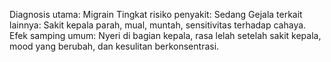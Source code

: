 Diagnosis utama: Migrain
Tingkat risiko penyakit: Sedang
Gejala terkait lainnya: Sakit kepala parah, mual, muntah, sensitivitas terhadap cahaya.
Efek samping umum: Nyeri di bagian kepala, rasa lelah setelah sakit kepala, mood yang berubah, dan kesulitan berkonsentrasi.